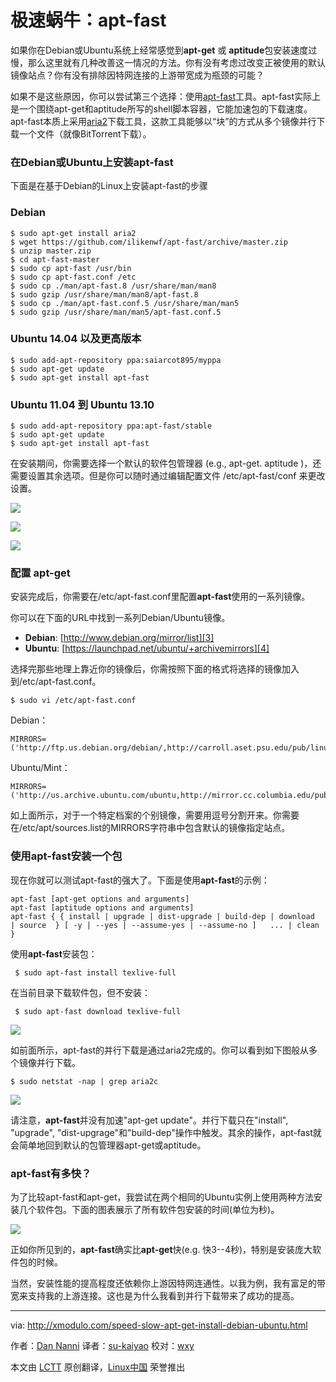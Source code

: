 极速蜗牛：apt-fast 
================

如果你在Debian或Ubuntu系统上经常感觉到**apt-get** 或 **aptitude**包安装速度过慢，那么这里就有几种改善这一情况的方法。你有没有考虑过改变正被使用的默认镜像站点？你有没有排除因特网连接的上游带宽成为瓶颈的可能？

如果不是这些原因，你可以尝试第三个选择：使用[apt-fast][1]工具。apt-fast实际上是一个围绕apt-get和aptitude所写的shell脚本容器，它能加速包的下载速度。apt-fast本质上采用[aria2][2]下载工具，这款工具能够以“块”的方式从多个镜像并行下载一个文件（就像BitTorrent下载）。

### 在Debian或Ubuntu上安装apt-fast

下面是在基于Debian的Linux上安装apt-fast的步骤

### Debian ###

    $ sudo apt-get install aria2
    $ wget https://github.com/ilikenwf/apt-fast/archive/master.zip
    $ unzip master.zip
    $ cd apt-fast-master
    $ sudo cp apt-fast /usr/bin
    $ sudo cp apt-fast.conf /etc
    $ sudo cp ./man/apt-fast.8 /usr/share/man/man8
    $ sudo gzip /usr/share/man/man8/apt-fast.8
    $ sudo cp ./man/apt-fast.conf.5 /usr/share/man/man5
    $ sudo gzip /usr/share/man/man5/apt-fast.conf.5

### Ubuntu 14.04 以及更高版本 ###

    $ sudo add-apt-repository ppa:saiarcot895/myppa
    $ sudo apt-get update
    $ sudo apt-get install apt-fast

### Ubuntu 11.04 到 Ubuntu 13.10 ###

    $ sudo add-apt-repository ppa:apt-fast/stable
    $ sudo apt-get update
    $ sudo apt-get install apt-fast

在安装期间，你需要选择一个默认的软件包管理器 (e.g., apt-get. aptitude )，还需要设置其余选项。但是你可以随时通过编辑配置文件 /etc/apt-fast/conf 来更改设置。

![](https://farm6.staticflickr.com/5615/15285526898_1b18f64d58_z.jpg)

![](https://farm3.staticflickr.com/2949/15449069896_76ee00851b_z.jpg)

![](https://farm6.staticflickr.com/5600/15471817412_9ef7f16096_z.jpg)

### 配置 apt-get ###

安装完成后，你需要在/etc/apt-fast.conf里配置**apt-fast**使用的一系列镜像。

你可以在下面的URL中找到一系列Debian/Ubuntu镜像。

- **Debian**: [http://www.debian.org/mirror/list][3]
- **Ubuntu**: [https://launchpad.net/ubuntu/+archivemirrors][4]

选择完那些地理上靠近你的镜像后，你需按照下面的格式将选择的镜像加入到/etc/apt-fast.conf。

    $ sudo vi /etc/apt-fast.conf

Debian：

    MIRRORS=('http://ftp.us.debian.org/debian/,http://carroll.aset.psu.edu/pub/linux/distributions/debian/,http://debian.gtisc.gatech.edu/debian/,http://debian.lcs.mit.edu/debian/,http://mirror.cc.columbia.edu/debian/')

Ubuntu/Mint：

    MIRRORS=('http://us.archive.ubuntu.com/ubuntu,http://mirror.cc.columbia.edu/pub/linux/ubuntu/archive/,http://mirror.cc.vt.edu/pub2/ubuntu/,http://mirror.umd.edu/ubuntu/,http://mirrors.mit.edu/ubuntu/')

如上面所示，对于一个特定档案的个别镜像，需要用逗号分割开来。你需要在/etc/apt/sources.list的MIRRORS字符串中包含默认的镜像指定站点。

### 使用apt-fast安装一个包 ###

现在你就可以测试apt-fast的强大了。下面是使用**apt-fast**的示例：

    apt-fast [apt-get options and arguments]
    apt-fast [aptitude options and arguments]
    apt-fast { { install | upgrade | dist-upgrade | build-dep | download  | source  } [ -y | --yes | --assume-yes | --assume-no ]   ... | clean }

使用**apt-fast**安装包：

     $ sudo apt-fast install texlive-full

在当前目录下载软件包，但不安装：

     $ sudo apt-fast download texlive-full

![](http://farm8.staticflickr.com/7309/10585846956_6c98c6dcc9_z.jpg)

如前面所示，apt-fast的并行下载是通过aria2完成的。你可以看到如下图般从多个镜像并行下载。

    $ sudo netstat -nap | grep aria2c

![](http://farm8.staticflickr.com/7328/10585846886_4744a0e021_z.jpg)

请注意，**apt-fast**并没有加速"apt-get update"。并行下载只在"install", "upgrade", "dist-upgrage"和"build-dep"操作中触发。其余的操作，apt-fast就会简单地回到默认的包管理器apt-get或aptitude。

### apt-fast有多快？ ###

为了比较apt-fast和apt-get，我尝试在两个相同的Ubuntu实例上使用两种方法安装几个软件包。下面的图表展示了所有软件包安装的时间(单位为秒)。

![](http://farm4.staticflickr.com/3810/10585846986_504d07b4a7_z.jpg)

正如你所见到的，**apt-fast**确实比**apt-get**快(e.g. 快3--4秒)，特别是安装庞大软件包的时候。

当然，安装性能的提高程度还依赖你上游因特网连通性。以我为例，我有富足的带宽来支持我的上游连接。这也是为什么我看到并行下载带来了成功的提高。

---

via: http://xmodulo.com/speed-slow-apt-get-install-debian-ubuntu.html

作者：[Dan Nanni][a]
译者：[su-kaiyao](https://github.com/su-kaiyao)
校对：[wxy](https://github.com/wxy)

本文由 [LCTT](https://github.com/LCTT/TranslateProject) 原创翻译，[Linux中国](http://linux.cn/) 荣誉推出

[a]:http://xmodulo.com/author/nanni
[1]:https://github.com/ilikenwf/apt-fast 
[2]:http://aria2.sourceforge.net/
[3]:http://www.debian.org/mirror/list
[4]:https://launchpad.net/ubuntu/+archivemirrors


